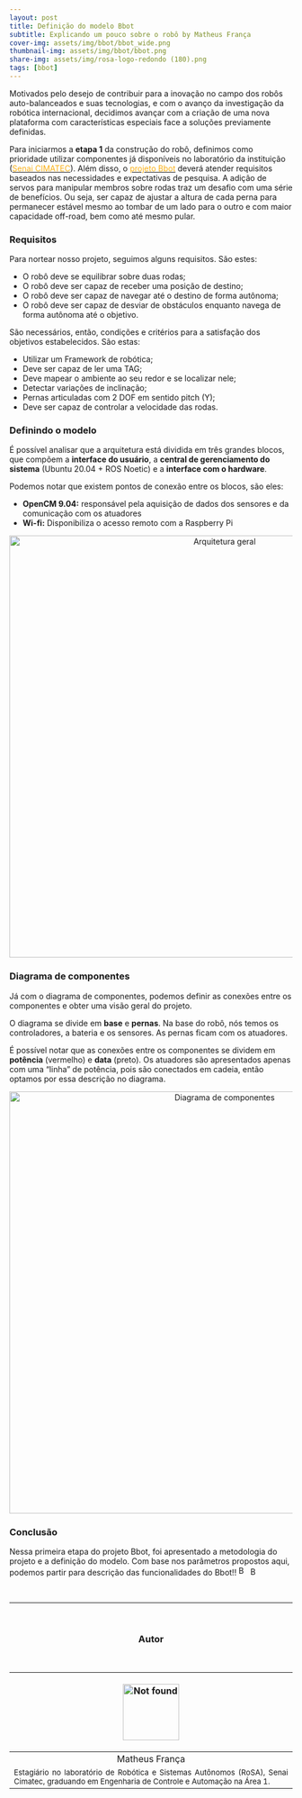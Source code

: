 ```yaml
---
layout: post
title: Definição do modelo Bbot 
subtitle: Explicando um pouco sobre o robô by Matheus França
cover-img: assets/img/bbot/bbot_wide.png
thumbnail-img: assets/img/bbot/bbot.png
share-img: assets/img/rosa-logo-redondo (180).png
tags: [bbot]
---
```


<!-- **************************************** -->
<!-- ### Introdução -->

Motivados pelo desejo de contribuir para a inovação no campo dos robôs auto-balanceados e suas tecnologias, e com o avanço da investigação da robótica internacional, decidimos avançar com a criação de uma nova plataforma com características especiais face a soluções previamente definidas.

Para iniciarmos a **etapa 1** da construção do robô, definimos como prioridade utilizar componentes já disponíveis no laboratório da instituição (<a target="_blank" href="http://www.senaicimatec.com.br/en/"><font color="#fbb117">Senai CIMATEC</font></a>). Além disso, o <a href="https://mhar-vell.github.io/rasc/project-bbot/"><font color="#fbb117">projeto Bbot</font></a> deverá atender requisitos baseados nas necessidades e expectativas de pesquisa. A adição de servos para manipular membros sobre rodas traz um desafio com uma série de benefícios. Ou seja, ser capaz de ajustar a altura de cada perna para permanecer estável mesmo ao tombar de um lado para o outro e com maior capacidade off-road, bem como até mesmo pular. 


<!-- **************************************** -->

### Requisitos 

Para nortear nosso projeto, seguimos alguns requisitos. São estes:

- O robô deve se equilibrar sobre duas rodas;
- O robô deve ser capaz de receber uma posição de destino;
- O robô deve ser capaz de navegar até o destino de forma autônoma;
- O robô deve ser capaz de desviar de obstáculos enquanto navega de forma autônoma até o objetivo.

São necessários, então, condições e critérios para a satisfação dos objetivos estabelecidos. São estas:

- Utilizar um Framework de robótica;
- Deve ser capaz de ler uma TAG;
- Deve mapear o ambiente ao seu redor e se localizar nele;
- Detectar variações de inclinação;
- Pernas articuladas com 2 DOF em sentido pitch (Y);
- Deve ser capaz de controlar a velocidade das rodas.

<!-- **************************************** 
### Selecionando os componentes 

Aqui está uma lista completa de peças até o momento (sujeito a alterações):

Todas essas peças tem o valor aproximado de $USD 3162,64. 
-->
<!-- **************************************** -->
### Definindo o modelo

É possível analisar que a arquitetura está dividida em três grandes blocos, que compõem a <strong>interface do usuário</strong>, a <strong>central de gerenciamento do sistema</strong> (Ubuntu 20.04 + ROS Noetic) e a <strong>interface com o hardware</strong>. 


Podemos notar que existem pontos de conexão entre os blocos, são eles: 

- **OpenCM 9.04:** responsável pela aquisição de dados dos sensores e da comunicação com os atuadores
- **Wi-fi:** Disponibiliza o acesso remoto com a Raspberry Pi

<p align="center">
    <img src="{{ 'assets/img/bbot/arquitetura_geral.png' | relative_url }}" alt="Arquitetura geral" width="750"/>
</p>

<!-- **************************************** -->
### Diagrama de componentes

Já com o diagrama de componentes, podemos definir as conexões entre os componentes e obter uma visão geral do projeto.

O diagrama se divide em <strong>base</strong> e <strong>pernas</strong>. Na base do robô, nós temos os controladores, a bateria e os sensores. As pernas ficam com os atuadores. 

É possível notar que as conexões entre os  componentes se dividem em <strong>potência</strong> (vermelho) e <strong>data</strong> (preto). Os atuadores são apresentados apenas com uma “linha” de potência, pois são conectados em cadeia, então optamos por essa descrição no diagrama.

<p align="center">
    <img src="{{ 'assets/img/bbot/components_diagram.png' | relative_url }}" alt="Diagrama de componentes" width="750"/>
</p>

<!-- **************************************** -->
### Conclusão
Nessa primeira etapa do projeto Bbot, foi apresentado a metodologia do projeto e a definição do modelo. Com base nos parâmetros propostos aqui, podemos partir para descrição das funcionalidades do Bbot!! <img src="{{ 'assets/img/bbot/bbot.png' | relative_url }}" alt="Bbot" width="17"/> <img src="{{ 'assets/img/bbot/bbot_stand.png' | relative_url }}" alt="Bbot" width="15"/>


<!-- **************************************** 

###Veja a seguir

#Aqui você encontra os posts relacionados às etapas de projeto do Bbot. <strong>Fique atento!!</strong>


<a href="https://mhar-vell.github.io/rasc/2021-07-22-bbot-funcionalidades-do-bbot/"><font color="#fbb117">[Etapa 2] Funcionalidades do Bbot</font></a>
-->
<!-- <a href="https://mhar-vell.github.io/rasc/2021-07-28-bbot-modelo-3d-do-bbot-etapa-2/"><font color="#fbb117">[Etapa 2] Construindo o Bbot (Modelo 3d)</font></a> -->
 
<!-- <a href="https://mhar-vell.github.io/rasc/2021-08-04-bbot-esquematico-ee-etapa-3/"><font color="#fbb117">[Etapa 3] Esquemático EE</font></a> - disponivel em 04/08/2021 -->

<!-- <a href="https://mhar-vell.github.io/rasc/2021-08-11-bbot-simulacao-etapa-4/"><font color="#fbb117">[Etapa 4] Simulação</font></a> - disponivel em 11/08/2021 -->

<!-- <a href="https://mhar-vell.github.io/rasc/2021-08-18-bbot-montagem-e-teste-etapa-5/"><font color="#fbb117">[Etapa 5] Montagem final e teste</font></a> - disponivel em 18/08/2021 -->

<br>

----------------

<br>

<!-- **************************************** Autor **************************************** -->
<center><h3 class="post-title">Autor</h3><br/></center>

<div class="row">
  <div class=" col-xl-auto offset-xl-0 col-lg-4 offset-lg-0">
    <table class="table-borderless highlight">
      <thead>
        <tr>
            <th><center><a href="https://www.linkedin.com/in/matheus-fran%C3%A7a-b62044150/" target="_blank">
                <p align="center">
                    <img src="{{ 'assets/img/people/matheusfrança-1.png' | relative_url }}" alt="Not found" width="100" class="img-fluid rounded-circle" />
                </p>
            </a></center></th>
        </tr>
      </thead>
      <tbody>
        <tr class="font-weight-bolder" style="text-align: center; margin-top: 0">
          <td width="33.33%">Matheus França</td>
        </tr>
        <tr style="text-align: center" >
          <td style="vertical-align: top;text-align: justify;"><small>Estagiário no laboratório de Robótica e Sistemas Autônomos (RoSA), Senai Cimatec, graduando em Engenharia de Controle e Automação na Área 1.</small></td>
        </tr>
      </tbody>
    </table>
  </div>
</div>

<br>